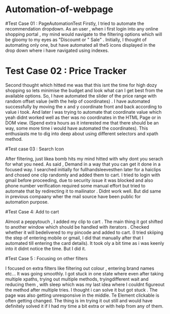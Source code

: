 # Automation-of-webpage
#Test Case 01 : PageAutomationTest 
Firstly, I tried to automate the recommendation dropdown. As an user , when i first login into any online shopping portal , my mind would navigate to the filtering options which will be gloomy to my eyes as "Discoumt or " Sale" . Initially, I thought of automating only one, but have automated all the5 icons displayed in the drop down where i have navigated using indexes. 

# Test Case 02 : Price Tracker 
Second thought which hitted me was that this isnt the time for high dozy shopping so lets minimise the budget and look what can I get best from the available options. So, I have automated the slider of the price range with random offset value (with the help of coordinates) . I have automated successfully by moving the x and y coordinate front and back according to value i took. And later I was trying to automate that coordinate value which yeah didnt worked well as ther was no coordinates in the HTML Page or in DOM view. (Spend extra hours as it interested me that there should be an way, some more time i would have automated the coordinates). This enthusiasts me to dig into deep about using different selectors and xpath method. 

#Test case 03 : Search Icon 

After filtering, just likea bomb hits my mind hitted with why dont you serach for what you need. As said , Demand in a way that you can get it done in a focused way. I searched initially for fullhandsleevesthen later for a haiclips and chosed one clip randomly and added them to cart. I tried to login with gmail before proceeding, due to security issue it was blocked and also phone number verification required some manual effort but tried to automate that by redirecting it to mailinator . Didnt work well. But did same in previous compaany wher the mail source have been public for automation purpose. 

#Test Case 4: Add to cart 

Almost a peppytouch , I added my clip to cart . The main thing it got shifted to another window which should be handled with iterators . Checked whether it will bedelivered to my pincode and added to cart. (I tried skiiping the step of entering mobile or gmail, I did that manually after that I automated till entering the card details). It took oly a bit time as i was keenly into it didnt notice the time. But I did it. 

#Test Case 5 : Focusing on other filters

I focused on extra filters like filtering out colour , entering brand names etc...   It was going smoothly. I got stuck in one state where even after taking multiple xpaths, trying out multiple methods, tryingdifferent wait and reducing them , with sleep which was my last idea  where I couldnt figureout  the method after multiple tries. I thought i can solve it but got stuck . The page was also getting unresponsive in the middle. Te Element clickable is often getting changed. The thing is im trying it out still and would have definitely solved it if I had my time a bit extra or with help from any of them.

 
